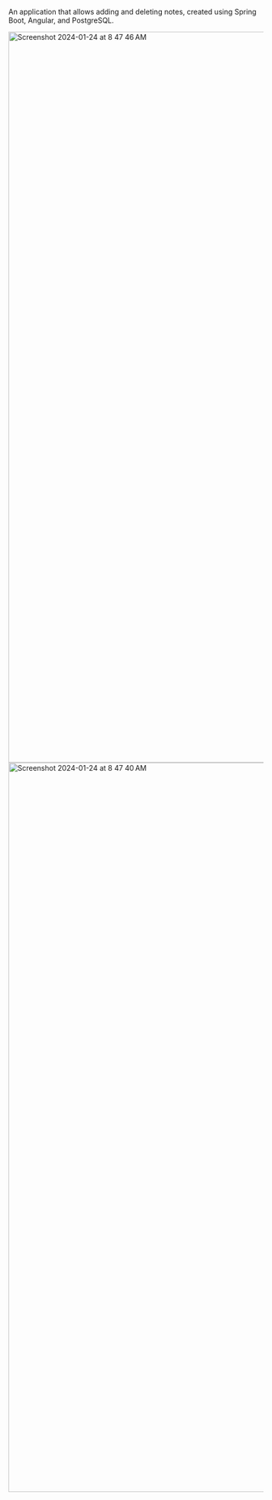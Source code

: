 An application that allows adding and deleting notes, created using Spring Boot, Angular, and PostgreSQL.


<img width="1440" alt="Screenshot 2024-01-24 at 8 47 46 AM" src="https://github.com/diazms04/NoteAPP/assets/92173560/5f261fba-f41e-4b53-89b7-27a1ea208ea0">


<img width="1437" alt="Screenshot 2024-01-24 at 8 47 40 AM" src="https://github.com/diazms04/NoteAPP/assets/92173560/48fbd97b-0044-4fd4-a315-f8cc09249f84">
